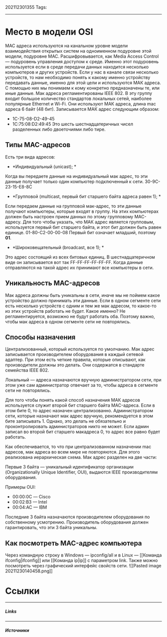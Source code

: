 202112301355
Tags:
___
# Место в модели OSI

MAC адреса используются на канальном уровне модели взаимодействия открытых систем на одноименном подуровне этой модели, подуровне MAC. Расшифровывается, как Media Access Control — подуровень управления доступом к среде. Именно этот подуровень используется если в среде передачи данных находится несколько компьютеров и других устройств.
Если у нас в канале связи несколько устройств, то нам необходимо понять к какому именно устройству передавать данные, именно для этой цели и используются МАК адреса.
С помощью них мы понимаем к кому конкретно предназначены те, или иные данные. Мак адреса регламентированы IEEE 802. В эту группу входит большое количество стандартов локальных сетей, наиболее популярные Ethernet и Wi-Fi. Они используют МАК адреса, длина mac адреса 6 байт (48 бит). Записывается МАК адрес следующим образом: 
-   1C-75-08-D2-49-45
-   1C:75:08:D2:49:45
Это шесть шестнадцатеричных чисел разделенных либо двоеточиями либо тире.

## Типы MAC-адресов

Есть три вида адресов: 

-   *Индивидуальный (unicast); *

Когда вы передаете данные на индивидуальный мак адрес, то эти данные получает только один компьютер подключенный к сети. 30-9C-23-15-E8-8C

-   *Групповой (multicast, первый бит старшего байта адреса равен 1); *

Если передаем данные на групповой мак-адрес, то эти данные получают компьютеры, которые входят в группу. На этих компьютерах должен быть настроен прием данных по этому групповому MAC-адресу. Для того чтобы указать, что МАК адрес является групповым, используется первый бит старшего байта, и этот бит должен быть равен единице. 01-80-С2-00-00-08 Первый бит означает младший, поэтому **01**. 

-   *Широковещательный (broadcast, все 1); *

Это адрес состоящий из всех битовых единиц. В шестнадцатеричном виде он записывается вот так FF-FF-FF-FF-FF-FF. Когда данные отправляются на такой адрес их принимают все компьютеры в сети.

## Уникальность MAC-адресов
Мак адреса должны быть уникальны в сети, иначе мы не поймем какое устройство должно принимать эти данные. Если в одном сегменте сети есть несколько устройств с одним и тем же мак адресом, то какое-то из этих устройств работать не будет. Какое именно? Не регламентируется, возможно не будут работать оба. Поэтому важно, чтобы мак адреса в одном сегменте сети не повторялись.

## Способы назначения
Централизованный, который используется по умолчанию. Мак адрес записывается производителем оборудования в каждый сетевой адаптер. При этом есть четкие правила, которые описывают, как производители должны это делать. Они содержатся в стандарте семейства IEEE 802. 

Локальный — адреса назначаются вручную администратором сети, при этом уже сам администратор отвечает за то, чтобы адреса в сегменте сети не повторялись. 

Для того чтобы понять какой способ назначения МАК адресов используется служит второй бит старшего байта MAC-адреса. Если в этом бите 0, то адрес назначен централизованно. Администратором сети, которые назначают мак адрес вручную, рекомендуется в этом бите записывать 1. Однако, это делать не обязательно и проконтролировать администраторов никто не может. Если админ записал во второй бит старшего макадреса 0, то адрес все равно будет работать. 

Как обеспечивается, то что при централизованном назначении mac адресов, мак адреса во всем мире не повторяются. Для этого реализована иерархическая схема. Мак адрес разделен на две части:

Первые 3 байта — уникальный идентификатор организации (Organizationally Unique Identifier, OUI), выдаются IEEE производителям оборудования. 

Примеры OUI:

-   00:00:0С — Cisco 
-   00:02:B3 — Intel
-   00:04:AC — IBM 

Последние 3 байта назначаются производителем оборудования по собственному усмотрению. Производитель оборудования должен гарантировать, что эти 3 байта уникальны.

## Как посмотреть MAC-адрес компьютера

Через командную строку в Windows — ipconfig/all и в Linux — [[Команда ifconfig|ifconfig]] или [[Команда ip|ip]] с параметром link. Также можно посмотреть через графический интерфейс свойств сети.
![[Pasted image 20211230140458.png]]




# Ссылки
___
##### Links


---
##### Источники
